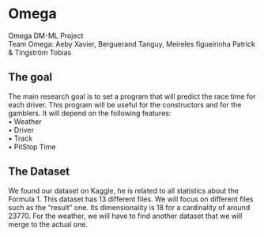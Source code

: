 # Omega
Omega DM-ML Project<br>
Team Omega: Aeby Xavier, Berguerand Tanguy, Meireles figueirinha Patrick & Tingström Tobias<br>
## The goal<br>
The main research goal is to set a program that will predict the race time for each driver. This program will be useful for the constructors and for the gamblers. It will depend on the following features:<br>
•	Weather<br>
•	Driver<br>
•	Track<br>
•	PitStop Time<br>

## The Dataset<br>

We found our dataset on Kaggle, he is related to all statistics about the Formula 1. This dataset has 13 different files. We will focus on different files such as the “result” one. Its dimensionality is 18 for a cardinality of around 23770. For the weather, we will have to find another dataset that we will merge to the actual one.
